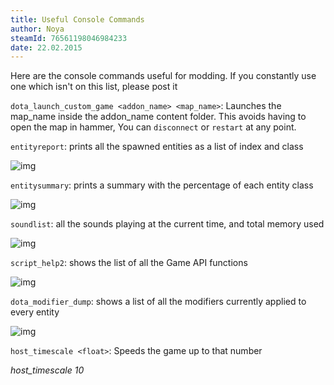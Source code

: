 ```yaml
---
title: Useful Console Commands
author: Noya
steamId: 76561198046984233
date: 22.02.2015
---
```


Here are the console commands useful for modding. If you constantly use one which isn't on this list, please post it 

`dota_launch_custom_game <addon_name> <map_name>`: Launches the map_name inside the addon_name content folder. This avoids having to open the map in hammer, You can `disconnect` or `restart` at any point.

`entityreport`:  prints all the spawned entities as a list of index and class

![img](http://puu.sh/g7Tp0/950028a084.png)

`entitysummary`: prints a summary with the percentage of each entity class

![img](http://puu.sh/g7TmQ/9dd2962c89.png)

`soundlist`: all the sounds playing at the current time, and total memory used

![img](http://puu.sh/g7TlG/cd98c96995.png)

`script_help2`: shows the list of all the Game API functions

![img](http://puu.sh/g7U5Z/a72fc9be17.jpg)

`dota_modifier_dump`: shows a list of all the modifiers currently applied to every entity

![img](http://puu.sh/g7U53/ad13d17fae.jpg)

`host_timescale <float>`: Speeds the game up to that number

<Gfycat id="OddPaleIbadanmalimbe" />

_host_timescale 10_

